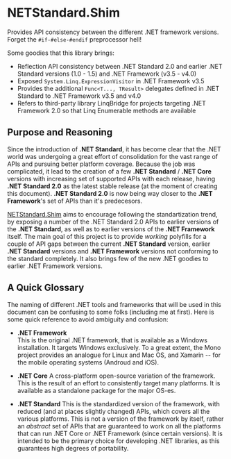 # NETStandard.Shim

Provides API consistency between the different .NET framework versions. Forget the `#if-#else-#endif` preprocessor hell!

Some goodies that this library brings:

* Reflection API consistency between .NET Standard 2.0 and earlier .NET Standard versions (1.0 - 1.5) and .NET Framework (v3.5 - v4.0)
* Exposed `System.Linq.ExpressionVisitor` in .NET Framework v3.5
* Provides the additional `Func<T..., TResult>` delegates defined in .NET Standard to .NET Framework v3.5 and v4.0
* Refers to third-party library LinqBridge for projects targeting .NET Framework 2.0 so that Linq Enumerable methods are available

## Purpose and Reasoning

Since the introduction of **.NET Standard**, it has become clear that the .NET world was undergoing a great effort of consolidation for the vast range of APIs and pursuing better platform coverage. Because the job was complicated, it lead to the creation of a few **.NET Standard** / **.NET Core** versions with increasing set of supported APIs with each release, having **.NET Standard 2.0** as the latest stable release (at the moment of creating this document). **.NET Standard 2.0** is now being way closer to the **.NET Framework**'s set of APIs than it's predecesors.

[NETStandard.Shim](https://github.com/vdimensions/netstandard.shim) aims to encourage following the standartization trend, by exposing a number of the .NET Standard 2.0 APIs to earlier versions of the **.NET Standard**, as well as to earlier versions of the **.NET Framework** itself. The main goal of this project is to provide *working* polyfills for a couple of API gaps between the current **.NET Standard** version, earlier **.NET Standard** versions and **.NET Framework** versions not conforming to the standard completely. It also brings few of the new .NET goodies to earlier .NET Framework versions. 

## A Quick Glossary

The naming of different .NET tools and frameworks that will be used in this document can be confusing to some folks (including me at first). Here is some quick reference to avoid ambiguity and confusion:

- **.NET Framework**  
  This is the original .NET framework, that is available as a Windows installation. It targets Windows exclusively. To a great extent, the Mono project provides an analogue for Linux and Mac OS, and Xamarin -- for the mobile operating systems (Androud and iOS).   

 - **.NET Core**
  A cross-platform open-source variation of the framework. This is the result of an effort to consistently target many platforms. It is available as a standalone package for the major OS-es.

 - **.NET Standard**
  This is the standardized version of the framework, with reduced (and at places slightly changed) APIs, which covers all the various platforms. This is not a version of the framework by itself, rather an *abstract* set of APIs that are guaranteed to work on all the platforms that can run .NET Core or .NET Framework (since certain versions). 
  It is intended to be the primary choice for developing .NET libraries, as this guarantees high degrees of portability.
